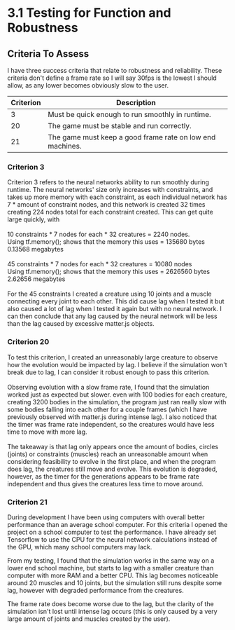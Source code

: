 # 3.1 Testing for Function and Robustness

## Criteria To Assess

I have three success criteria that relate to robustness and reliability. These criteria don't define a frame rate so I will say 30fps is the lowest I should allow, as any lower becomes obviously slow to the user.

| Criterion | Description                                               |
| --------- | --------------------------------------------------------- |
| 3         | Must be quick enough to run smoothly in runtime.          |
| 20        | The game must be stable and run correctly.                |
| 21        | The game must keep a good frame rate on low end machines. |

### Criterion 3

Criterion 3 refers to the neural networks ability to run smoothly during runtime. The neural networks' size only increases with constraints, and takes up more memory with each constraint, as each individual network has 7 \* amount of constraint nodes, and this network is created 32 times creating 224 nodes total for each constraint created. This can get quite large quickly, with \
\
10 constraints \* 7 nodes for each \* 32 creatures = 2240 nodes.\
Using tf.memory(); shows that the memory this uses = 135680 bytes 0.13568 megabytes\
\
45 constraints \* 7 nodes for each \* 32 creatures = 10080 nodes\
Using tf.memory(); shows that the memory this uses = 2626560 bytes 2.62656 megabytes\
\
For the 45 constraints I created a creature using 10 joints and a muscle connecting every joint to each other. This did cause lag when I tested it but also caused a lot of lag when I tested it again but with no neural network. I can then conclude that any lag caused by the neural network will be less than the lag caused by excessive matter.js objects.

### Criterion 20

To test this criterion, I created an unreasonably large creature to observe how the evolution would be impacted by lag. I believe if the simulation won't break due to lag, I can consider it robust enough to pass this criterion.\
\
Observing evolution with a slow frame rate, I found that the simulation worked just as expected but  slower. even with 100 bodies for each creature, creating 3200 bodies in the simulation, the program just ran really slow with some bodies falling into each other for a couple frames (which I have previously observed with matter.js during intense lag). I also noticed that the timer was frame rate independent, so the creatures would have less time to move with more lag.\
\
The takeaway is that lag only appears once the amount of bodies, circles (joints) or constraints (muscles) reach an unreasonable amount when considering feasibility to evolve in the first place, and when the program does lag, the creatures still move and evolve. This evolution is degraded, however, as the timer for the generations appears to be frame rate independent and thus gives the creatures less time to move around.

### Criterion 21

During development I have been using computers with overall better performance than an average school computer. For this criteria I opened the project on a school computer to test the performance. I have already set Tensorflow to use the CPU for the neural network calculations instead of the GPU, which many school computers may lack.

From my testing, I found that the simulation works in the same way on a lower end school machine, but starts to lag with a smaller creature than computer with more RAM and a better CPU. This lag becomes noticeable around 20 muscles and 10 joints, but the simulation still runs despite some lag, however with degraded performance from the creatures.

The frame rate does become worse due to the lag, but the clarity of the simulation isn't lost until intense lag occurs (this is only caused by a very large amount of joints and muscles created by the user).
